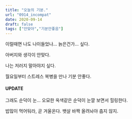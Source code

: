 ```yaml
---
title: "오늘의 기분."
url: "0914_incompat"
date: 2020-09-14
draft: false
tags: ["안맞아","기분안좋음"]
---
```

이럴때면 나도 나이들었나... 늙은건가... 싶다.

아버지와 생각이 안맞다.

나는 저러지 말아야지 싶다.

월요일부터 스트레스 복병을 만나 기분 안좋다.

#### UPDATE
그래도 순덕이 눈... 오묘한 옥색같은 순덕이 눈깔 보면서 힐링한다.

밥많이 먹어둬라, 곧 겨울온다. 뱃살 바짝 올려놔야 춥지 않지.
